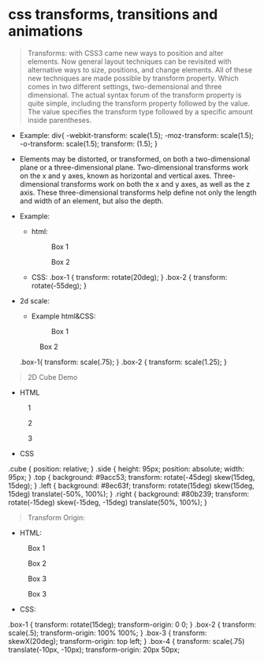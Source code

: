 # **css transforms, transitions and animations**

> Transforms: with CSS3 came new ways to position and alter elements. Now general layout techniques can be revisited with alternative ways to size, positions, and change elements. All of these new techniques are made possible by transform property. Which comes in two different settings, two-demensional and three dimensional. The actual syntax forum of the transform property is quite simple, including the transform property followed by the value. The value specifies the transform type followed by a specific amount inside parentheses.

* Example: 
div{
  -webkit-transform: scale(1.5);
  -moz-transform: scale(1.5);
  -o-transform: scale(1.5);
  transform: (1.5);
}

* Elements may be distorted, or transformed, on both a two-dimensional plane or a three-dimensional plane. Two-dimensional transforms work on the x and y axes, known as horizontal and vertical axes. Three-dimensional transforms work on both the x and y axes, as well as the z axis. These three-dimensional transforms help define not only the length and width of an element, but also the depth. 

* Example:
  * html: <figure class="box-1">Box 1</figure>
    <figure class="box-2">Box 2</figure>

  * CSS: .box-1 {
    transform: rotate(20deg);
  }
  .box-2 {
    transform: rotate(-55deg);
  }

* 2d scale:

  * Example html&CSS: <figure class="box-1">Box 1</firgure>
  <figure class="box-2">Box 2</figure>

  .box-1{
    transform: scale(.75);
  }
  .box-2 {
    transform: scale(1.25);
  }

> 2D Cube Demo

* HTML

<div class="cube">
  <figure class="side top">1</figure>
  <figure class="side left">2</figure>
  <figure class="side right">3</figure>
</div>

                
* CSS

.cube {
  position: relative;
}
.side {
  height: 95px;
  position: absolute;
  width: 95px;
}
.top {
  background: #9acc53;
  transform: rotate(-45deg) skew(15deg, 15deg);
}
.left {
  background: #8ec63f;
  transform: rotate(15deg) skew(15deg, 15deg) translate(-50%, 100%);
}
.right {
  background: #80b239;
  transform: rotate(-15deg) skew(-15deg, -15deg) translate(50%, 100%);
}


> Transform Origin:

* HTML:

<figure class="box-1">Box 1</figure>
<figure class="box-2">Box 2</figure>
<figure class="box-3">Box 3</figure>
<figure class="box-4">Box 3</figure>

              
* CSS:

.box-1 {
  transform: rotate(15deg);
  transform-origin: 0 0;
}
.box-2 {
  transform: scale(.5);
  transform-origin: 100% 100%;
}
.box-3 {
  transform: skewX(20deg);
  transform-origin: top left;
}
.box-4 {
  transform: scale(.75) translate(-10px, -10px);
  transform-origin: 20px 50px;